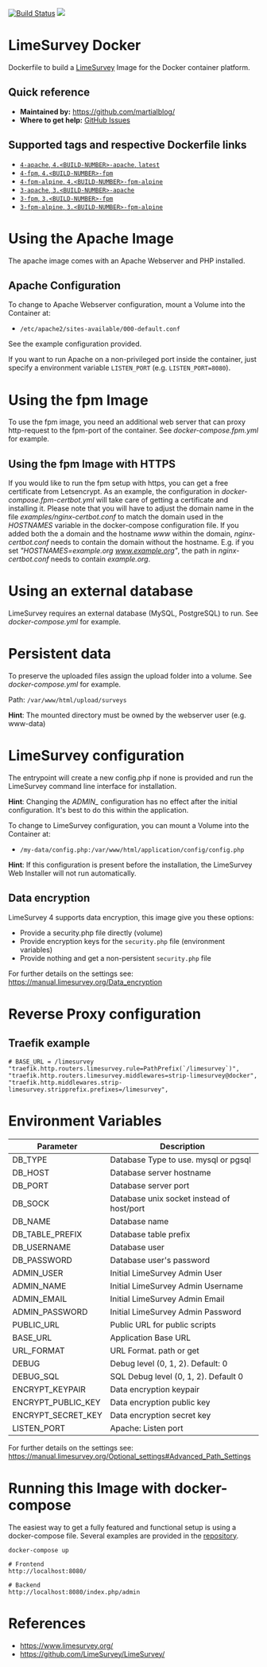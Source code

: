 [![Build Status](https://travis-ci.com/martialblog/docker-limesurvey.svg?branch=master)](https://travis-ci.com/martialblog/docker-limesurvey)
[![](https://images.microbadger.com/badges/image/martialblog/limesurvey.svg)](https://microbadger.com/images/martialblog/limesurvey "Get your own image badge on microbadger.com")

# LimeSurvey Docker

Dockerfile to build a [LimeSurvey](https://limesurvey.org) Image for the Docker container platform.

## Quick reference

- **Maintained by:** https://github.com/martialblog/
- **Where to get help:** [GitHub Issues](https://github.com/martialblog/docker-limesurvey/issues)

## Supported tags and respective Dockerfile links

- [`4-apache`, `4.<BUILD-NUMBER>-apache`, `latest` ](https://github.com/martialblog/docker-limesurvey/blob/master/4.0/apache/Dockerfile)
- [`4-fpm`, `4.<BUILD-NUMBER>-fpm`](https://github.com/martialblog/docker-limesurvey/blob/master/4.0/fpm/Dockerfile)
- [`4-fpm-alpine`, `4.<BUILD-NUMBER>-fpm-alpine`](https://github.com/martialblog/docker-limesurvey/blob/master/4.0/fpm-alpine/Dockerfile)
- [`3-apache`, `3.<BUILD-NUMBER>-apache`](https://github.com/martialblog/docker-limesurvey/blob/master/3.0/apache/Dockerfile)
- [`3-fpm`, `3.<BUILD-NUMBER>-fpm`](https://github.com/martialblog/docker-limesurvey/blob/master/3.0/fpm/Dockerfile)
- [`3-fpm-alpine`, `3.<BUILD-NUMBER>-fpm-alpine`](https://github.com/martialblog/docker-limesurvey/blob/master/3.0/fpm-alpine/Dockerfile)

# Using the Apache Image

The apache image comes with an Apache Webserver and PHP installed.

## Apache Configuration

To change to Apache Webserver configuration, mount a Volume into the Container at:

 - `/etc/apache2/sites-available/000-default.conf`

See the example configuration provided.

If you want to run Apache on a non-privileged port inside the container, just specify a environment variable `LISTEN_PORT` (e.g. `LISTEN_PORT=8080`).

# Using the fpm Image

To use the fpm image, you need an additional web server that can proxy http-request to the fpm-port of the container. See *docker-compose.fpm.yml* for example.

## Using the fpm Image with HTTPS

If you would like to run the fpm setup with https, you can get a free certificate from Letsencrypt. As an example, the configuration in *docker-compose.fpm-certbot.yml*
will take care of getting a certificate and installing it. Please note that you will have to adjust the domain name in the file *examples/nginx-certbot.conf* to match
the domain used in the *HOSTNAMES* variable in the docker-compose configuration file. If you added both the a domain and the hostname *www* within the domain,
*nginx-certbot.conf* needs to contain the domain without the hostname. E.g. if you set *"HOSTNAMES=example.org www.example.org"*, the path in *nginx-certbot.conf* needs
to contain *example.org*.

# Using an external database

LimeSurvey requires an external database (MySQL, PostgreSQL) to run. See *docker-compose.yml* for example.

# Persistent data

To preserve the uploaded files assign the upload folder into a volume. See *docker-compose.yml* for example.

Path: `/var/www/html/upload/surveys`

**Hint**: The mounted directory must be owned by the webserver user (e.g. www-data)

# LimeSurvey configuration

The entrypoint will create a new config.php if none is provided and run the LimeSurvey command line interface for installation.

**Hint**: Changing the *ADMIN_* configuration has no effect after the initial configuration. It's best to do this within the application.

To change to LimeSurvey configuration, you can mount a Volume into the Container at:

 - `/my-data/config.php:/var/www/html/application/config/config.php`

**Hint**: If this configuration is present before the installation, the LimeSurvey Web Installer will not run automatically.

## Data encryption

LimeSurvey 4 supports data encryption, this image give you these options:

* Provide a security.php file directly (volume)
* Provide encryption keys for the `security.php` file (environment variables)
* Provide nothing and get a non-persistent `security.php` file

For further details on the settings see: https://manual.limesurvey.org/Data_encryption

# Reverse Proxy configuration

## Traefik example

```
# BASE_URL = /limesurvey
"traefik.http.routers.limesurvey.rule=PathPrefix(`/limesurvey`)",
"traefik.http.routers.limesurvey.middlewares=strip-limesurvey@docker",
"traefik.http.middlewares.strip-limesurvey.stripprefix.prefixes=/limesurvey",
```

# Environment Variables

| Parameter       | Description                               |
| ---------       | -----------                               |
| DB_TYPE         | Database Type to use. mysql or pgsql      |
| DB_HOST         | Database server hostname                  |
| DB_PORT         | Database server port                      |
| DB_SOCK         | Database unix socket instead of host/port |
| DB_NAME         | Database name                             |
| DB_TABLE_PREFIX | Database table prefix                     |
| DB_USERNAME     | Database user                             |
| DB_PASSWORD     | Database user's password                  |
| ADMIN_USER      | Initial LimeSurvey Admin User             |
| ADMIN_NAME      | Initial LimeSurvey Admin Username         |
| ADMIN_EMAIL     | Initial LimeSurvey Admin Email            |
| ADMIN_PASSWORD  | Initial LimeSurvey Admin Password         |
| PUBLIC_URL      | Public URL for public scripts             |
| BASE_URL        | Application Base URL                      |
| URL_FORMAT      | URL Format. path or get                   |
| DEBUG           | Debug level (0, 1, 2). Default: 0         |
| DEBUG_SQL       | SQL Debug level (0, 1, 2). Default 0      |
| ENCRYPT_KEYPAIR  | Data encryption keypair                  |
| ENCRYPT_PUBLIC_KEY | Data encryption public key             |
| ENCRYPT_SECRET_KEY | Data encryption secret key             |
| LISTEN_PORT     | Apache: Listen port                       |

For further details on the settings see: https://manual.limesurvey.org/Optional_settings#Advanced_Path_Settings

# Running this Image with docker-compose

The easiest way to get a fully featured and functional setup is using a docker-compose file. Several examples are provided in the [repository](https://github.com/martialblog/docker-limesurvey).

```
docker-compose up

# Frontend
http://localhost:8080/

# Backend
http://localhost:8080/index.php/admin
```

# References

- https://www.limesurvey.org/
- https://github.com/LimeSurvey/LimeSurvey/
